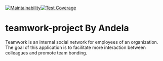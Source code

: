 
[![Maintainability](https://api.codeclimate.com/v1/badges/ff82405a37860aba62b6/maintainability)](https://codeclimate.com/github/alexzender45/teamwork-project/maintainability)[![Test Coverage](https://api.codeclimate.com/v1/badges/ff82405a37860aba62b6/test_coverage)](https://codeclimate.com/github/alexzender45/teamwork-project/test_coverage)


# teamwork-project By Andela
Teamwork is an internal social network for employees of an organization. The goal of this application is to facilitate more interaction between colleagues and promote team bonding.
